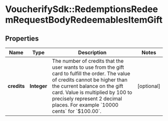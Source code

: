 # VoucherifySdk::RedemptionsRedeemRequestBodyRedeemablesItemGift

## Properties

| Name | Type | Description | Notes |
| ---- | ---- | ----------- | ----- |
| **credits** | **Integer** | The number of credits that the user wants to use from the gift card to fulfill the order. The value of credits cannot be higher than the current balance on the gift card. Value is multiplied by 100 to precisely represent 2 decimal places. For example &#x60;10000 cents&#x60; for &#x60;$100.00&#x60;. | [optional] |

